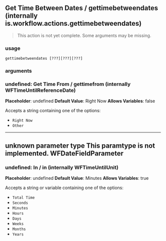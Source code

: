 
## Get Time Between Dates / gettimebetweendates (internally is.workflow.actions.gettimebetweendates)

> This action is not yet complete. Some arguments may be missing.

### usage
`gettimebetweendates [???][???][???]`

### arguments
### undefined: Get Time From / gettimefrom (internally WFTimeUntilReferenceDate)
**Placeholder**: undefined
**Default Value**: Right Now
**Allows Variables**: false


Accepts a string 
containing one of the options:

- `Right Now`
- `Other`
---
unknown parameter type This paramtype is not implemented. WFDateFieldParameter
---
### undefined: In / in (internally WFTimeUntilUnit)
**Placeholder**: undefined
**Default Value**: Minutes
**Allows Variables**: true


Accepts a string 
or variable
containing one of the options:

- `Total Time`
- `Seconds`
- `Minutes`
- `Hours`
- `Days`
- `Weeks`
- `Months`
- `Years`
